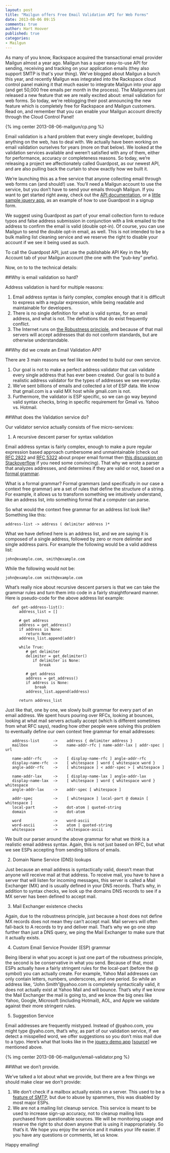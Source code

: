 ```yaml
---
layout: post
title: "Mailgun offers Free Email Validation API for Web Forms"
date: 2013-08-06 09:15
comments: true
author: Hart Hoover
published: true
categories: 
- Mailgun
---
```

As many of you know, Rackspace acquired the transactional email provider Mailgun almost a year ago.  Mailgun has a super easy-to-use API for sending, receiving and tracking on your application emails (they also support SMTP is that's your thing).  We've blogged about Mailgun a bunch this year, and recently Mailgun was integrated into the Rackspace cloud control panel  making it that much easier to integrate Mailgun into your app (and get 50,000 free emails per month in the process).  The Mailgunners just released a new feature that we are really excited about: email validation for web forms. So today, we're reblogging their post announcing the new feature which is completely free for Rackspace and Mailgun customers.  Read on, and remember that you can enable your Mailgun account directly through the Cloud Control Panel!<!--More-->

{% img center 2013-08-06-mailgun/cp.png %}

Email validation is a hard problem that every single developer, building anything on the web, has to deal with.  We actually have been working on email validation ourselves for years (more on that below). We looked at the validation services available and weren’t satisfied with any of them, either for performance, accuracy or completeness reasons.  So today, we’re releasing a project we affectionately called Guardpost, as our newest API, and are also pulling back the curtain to show exactly how we built it.

We’re launching this as a free service that anyone collecting email through web forms can (and should!) use.   You’ll need a Mailgun account to use the service, but you don’t have to send your emails through Mailgun. If you want to get started right away, check out the [API documentation][1], or a [little sample jquery app][2], as an example of how to use Guardpost in a signup form.

We suggest using Guardpost as part of your email collection form to reduce typos and false address submission in conjunction with a link emailed to the address to confirm the email is valid (double opt-in). Of course, you can use Mailgun to send the double opt-in email, as well. This is not intended to be a bulk mailing list cleaning service and we reserve the right to disable your account if we see it being used as such.

To call the Guardpost API, just use the publishable API Key in the My Account tab of your Mailgun account (the one with the “pub-key” prefix).

Now, on to to the technical details:

##Why is email validation so hard?

Address validation is hard for multiple reasons:

1. Email address syntax is fairly complex, complex enough that it is difficult to express with a regular expression, while being readable and maintainable for developers.
2. There is no single definition for what is valid syntax, for an email address, and what is not. The definitions that do exist frequently conflict.
3. The Internet runs on [the Robustness principle][3], and because of that mail servers will accept addresses that do not conform standards, but are otherwise understandable.

##Why did we create an Email Validation API?

There are 3 main reasons we feel like we needed to build our own service.

1. Our goal is not to make a perfect address validator that can validate every single address that has ever been created. Our goal is to build a realistic address validator for the types of addresses we see everyday.
2. We’ve sent billions of emails and collected a lot of ESP data. We know that gmail.com is a valid MX host while gmali.com is not.
3. Furthermore, the validator is ESP specific, so we can go way beyond valid syntax checks, bring in specific requirement for Gmail vs. Yahoo vs. Hotmail.

##What does the Validation service do?

Our validator service actually consists of five micro-services:

1. A recursive descent parser for syntax validation

Email address syntax is fairly complex, enough to make a pure regular expression based approach cumbersome and unmaintainable (check out [RFC 2822][4] and [RFC 5322][5] about proper email format then [this discussion on Stackoverflow][6] if you need some convincing). That why we wrote a parser that analyzes addresses, and determines if they are valid or not, based on a [formal grammar][7].

What is a formal grammar? Formal grammars (and specifically in our case a context free grammar) are a set of rules that define the structure of a string. For example, it allows us to transform something we intuitively understand, like an address list, into something formal that a computer can parse.

So what would the context free grammar for an address list look like? Something like this:

`address-list -> address ( delimiter address )*`

What we have defined here is an address list, and we are saying it is composed of a single address, followed by zero or more delimiter and single address pairs. For example the following would be a valid address list:

`john@example.com, smith@example.com`

While the following would not be:

`john@example.com smith@example.com`

What’s really nice about recursive descent parsers is that we can take the grammar rules and turn them into code in a fairly straightforward manner. Here is pseudo-code for the above address list example:

```
   def get-address-list():
      address_list = []
 
      # get address
      address = get_address()
      if address is None:
         return None
      address_list.append(addr)
 
      while True:
         # get delimiter
         delimiter = get_delimiter()
            if delimiter is None:
               break
 
         # get address
         address = get_address()
         if address is None:
             break
         address_list.append(address)
 
      return address_list
```

Just like that, one by one, we slowly built grammar for every part of an email address. We spent hours pouring over RFCs, looking at bounces, looking at what mail servers actually accept (which is different sometimes from what RFC says), reading how other people were solving this problem to eventually define our own context free grammar for email addresses:

```
   address-list      ->    address { delimiter address }
   mailbox           ->    name-addr-rfc | name-addr-lax | addr-spec | url
 
   name-addr-rfc     ->    [ display-name-rfc ] angle-addr-rfc
   display-name-rfc  ->    [ whitespace ] word { whitespace word }
   angle-addr-rfc    ->    [ whitespace ] < addr-spec > [ whitespace ]
 
   name-addr-lax     ->    [ display-name-lax ] angle-addr-lax
   display-name-lax  ->    [ whitespace ] word { whitespace word } whitespace
   angle-addr-lax    ->    addr-spec [ whitespace ]
 
   addr-spec         ->    [ whitespace ] local-part @ domain [ whitespace ]
   local-part        ->    dot-atom | quoted-string
   domain            ->    dot-atom
 
   word              ->    word-ascii
   word-ascii        ->    atom | quoted-string
   whitespace        ->    whitespace-ascii
```

We built our parser around the above grammar for what we think is a realistic email address syntax.  Again, this is not just based on RFC, but what we see ESPs accepting from sending billions of emails.

2. Domain Name Service (DNS) lookups

Just because an email address is syntactically valid, doesn’t mean that anyone will receive mail at that address. To receive mail, you have to have a server that will listen for incoming messages, this server is called a Mail Exchanger (MX) and is usually defined in your DNS records. That’s why, in addition to syntax checks, we look up the domains DNS records to see if a MX server has been defined to accept mail.

3. Mail Exchanger existence checks

Again, due to the robustness principle, just because a host does not define MX records does not mean they can’t accept mail. Mail servers will often fall-back to A records to try and deliver mail. That’s why we go one step further than just a DNS query, we ping the Mail Exchanger to make sure that it actually exists.

4. Custom Email Service Provider (ESP) grammar

Being liberal in what you accept is just one part of the robustness principle, the second is be conservative in what you send. Because of that, most ESPs actually have a fairly stringent rules for the local-part (before the @ symbol) you can actually create. For example, Yahoo Mail addresses can only contain letters, numbers, underscores, and one period. So while an address like, “John Smith”@yahoo.com is completely syntactically valid, it does not actually exist at Yahoo Mail and will bounce. That’s why if we know the Mail Exchanger the mail is going to, and we know the big ones like Yahoo, Google, Microsoft (including Hotmail), AOL, and Apple we validate against their more stringent rules.

5. Suggestion Service

Email addresses are frequently mistyped. Instead of @yahoo.com, you might type @yaho.com, that’s why, as part of our validation service, if we detect a misspelled word, we offer suggestions so you don’t miss mail due to a typo.  Here’s what that looks like in the [jquery demo app][2] [[source][8]] we mentioned above.

{% img center 2013-08-06-mailgun/email-validator.png %}

##What we don’t provide.

We’ve talked a lot about what we provide, but there are a few things we should make clear we don’t provide:

1. We don’t check if a mailbox actually exists on a server. This used to be a [feature of SMTP][9], but due to abuse by spammers, this was disabled by most major ESPs.
2. We are not a mailing list cleanup service. This service is meant to be used to increase sign-up accuracy, not to cleanup mailing lists purchased from questionable sources. We will be monitoring usage and reserve the right to shut down anyone that is using it inappropriately.
So that’s it.  We hope you enjoy the service and it makes your life easier.  If you have any questions or comments, let us know.

Happy emailing!

[1]: https://api.mailgun.net/v2/address
[2]: http://mailgun.github.io/validator-demo/
[3]: http://en.wikipedia.org/wiki/Robustness_principle
[4]: http://tools.ietf.org/html/rfc2822
[5]: http://tools.ietf.org/html/rfc5322
[6]: http://stackoverflow.com/a/719543
[7]: https://en.wikipedia.org/wiki/Parsing
[8]: https://github.com/mailgun/validator-demo/tree/gh-pages
[9]: http://cr.yp.to/smtp/vrfy.html